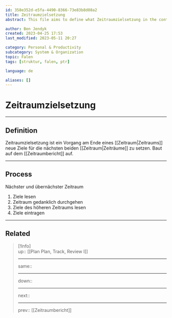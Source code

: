 ```yaml
---
id: 358e352d-e5fa-4490-8366-73e83b8d08a2
title: Zeitraumzielsetzung
abstract: This file aims to define what Zeitraumzielsetzung in the context of Falen is. 

author: Ben Jendyk 
created: 2023-04-25 17:53
last_modified: 2023-05-11 20:27

category: Personal & Productivity
subcategory: System & Organization
topic: Falen
tags: [struktur, falen, ptr]

language: de

aliases: []
---
```


# Zeitraumzielsetzung

---

## Definition

Zeitraumzielsetzung ist ein Vorgang am Ende eines [[Zeitraum|Zeitraums]] neue Ziele für die nächsten beiden [[Zeitraum|Zeiträume]] zu setzen. Baut auf dem [[Zeitraumbericht]] auf.

---

## Process

Nächster und übernächster Zeitraum 
1. Ziele lesen
2. Zeitraum gedanklich durchgehen
3. Ziele des höheren Zeitraums lesen 
4. Ziele eintragen

---

## Related

> [!Info]  
> up:: [[Plan Plan, Track, Review I]]
> - ---
> same::
> - ---
> down::
> - ---
> next:: 
> - ---
> prev:: [[Zeitraumbericht]]
